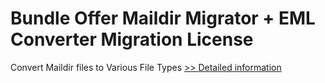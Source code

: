 # Bundle Offer Maildir Migrator + EML Converter Migration License
Convert Maildir files to Various File Types
[>> Detailed information](https://secure.shareit.com/shareit/product.html?productid=300964033&affiliateid=200057808)